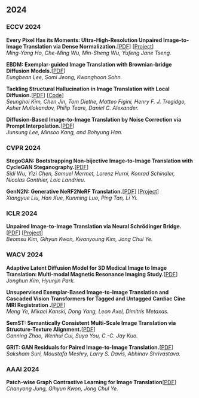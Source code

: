 ## 2024

### ECCV 2024

**Every Pixel Has its Moments: Ultra-High-Resolution Unpaired Image-to-Image Translation via Dense Normalization.**[[PDF](https://arxiv.org/abs/2407.04245)] [[Project](https://kaminyou.com/Dense-Normalization/)]<br>
*Ming-Yang Ho, Che-Ming Wu, Min-Sheng Wu, Yufeng Jane Tseng.*<br>

**EBDM: Exemplar-guided Image Translation with Brownian-bridge Diffusion Models.**[[PDF](https://eccv.ecva.net/virtual/2024/poster/687)]<br>
*Eungbean Lee, Somi Jeong, Kwanghoon Sohn.*<br>

**Tackling Structural Hallucination in Image Translation with Local Diffusion.**[[PDF](https://arxiv.org/abs/2404.05980)] [[Code](https://github.com/edshkim98/LocalDiffusion-Hallucination)]<br>
*Seunghoi Kim, Chen Jin, Tom Diethe, Matteo Figini, Henry F. J. Tregidgo, Asher Mullokandov, Philip Teare, Daniel C. Alexander.*<br>

**Diffusion-Based Image-to-Image Translation by Noise Correction via Prompt Interpolation.**[[PDF](https://arxiv.org/abs/2404.05980)]<br>
*Junsung Lee, Minsoo Kang, and Bohyung Han.*<br>

### CVPR 2024

**StegoGAN: Bootstrapping Non-bijective Image-to-Image Translation with CycleGAN Steganography.**[[PDF](https://arxiv.org/abs/2311.00265)]<br>
*Sidi Wu, Yizi Chen, Samuel Mermet, Lorenz Hurni, Konrad Schindler, Nicolas Gonthier, Loic Landrieu.*<br>

**GenN2N: Generative NeRF2NeRF Translation.**[[PDF](https://arxiv.org/abs/2404.02788)] [[Project](https://xiangyueliu.github.io/GenN2N/)]<br>
*Xiangyue Liu, Han Xue, Kunming Luo, Ping Tan, Li Yi.*<br>

### ICLR 2024

**Unpaired Image-to-Image Translation via Neural Schrödinger Bridge.**[[PDF](https://arxiv.org/abs/2305.15086)] [[Project](https://github.com/cyclomon/UNSB)]<br>
*Beomsu Kim, Gihyun Kwon, Kwanyoung Kim, Jong Chul Ye.*<br>

### WACV 2024

**Adaptive Latent Diffusion Model for 3D Medical Image to Image Translation: Multi-modal Magnetic Resonance Imaging Study.**[[PDF](https://arxiv.org/abs/2403.20142)]<br>
*Jonghun Kim, Hyunjin Park.*<br>

**Unsupervised Exemplar-Based Image-to-Image Translation and Cascaded Vision Transformers for Tagged and Untagged Cardiac Cine MRI Registration
.**[[PDF](https://openaccess.thecvf.com/content/WACV2024/html/Ye_Unsupervised_Exemplar-Based_Image-to-Image_Translation_and_Cascaded_Vision_Transformers_for_Tagged_WACV_2024_paper.html)]<br>
*Meng Ye, Mikael Kanski, Dong Yang, Leon Axel, Dimitris Metaxas.*<br>

**SemST: Semantically Consistent Multi-Scale Image Translation via Structure-Texture Alignment.**[[PDF](https://openaccess.thecvf.com/content/WACV2024/html/Zhao_SemST_Semantically_Consistent_Multi-Scale_Image_Translation_via_Structure-Texture_Alignment_WACV_2024_paper.html)]<br>
*Ganning Zhao, Wenhui Cui, Suya You, C.-C. Jay Kuo.*<br>

**GRIT: GAN Residuals for Paired Image-to-Image Translation.**[[PDF](https://openaccess.thecvf.com/content/WACV2024/html/Suri_GRIT_GAN_Residuals_for_Paired_Image-to-Image_Translation_WACV_2024_paper.html)]<br>
*Saksham Suri, Moustafa Meshry, Larry S. Davis, Abhinav Shrivastava.*<br>

### AAAI 2024

**Patch-wise Graph Contrastive Learning for Image Translation**[[PDF](https://arxiv.org/abs/2312.08223)]<br>
*Chanyong Jung, Gihyun Kwon, Jong Chul Ye.*<br>
